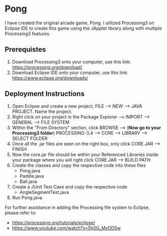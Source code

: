 # Pong
I have created the original arcade game, Pong. I utilized Processing3 on Eclipse IDE to create this game using the JApplet library along with multiple Processing3 features.

## Prerequistes
1. Download Processing3 onto your computer, use this link: https://processing.org/download/ 
2. Download Eclipse IDE onto your computer, use this link: https://www.eclipse.org/downloads/

## Deployment Instructions
1. Open Eclipse and create a new project, FILE --> NEW --> JAVA PROJECT. Name the project.
2. Right click on your project in the Package Explorer --> IMPORT --> GENERAL --> FILE SYSTEM 
3. Within the "From Directory" section, click BROWSE --> (**Now go to your Processing3 folder**) PROCESSING-3.4 --> CORE --> LIBRARY --> SELECT FOLDER
4. Once all the .jar files are seen on the right box, only click CORE.JAR --> FINISH
5. Now the core.jar file should be within your Referenced Libraries inside your package where you will right click CORE.JAR --> BUILD PATH
6. Create the classes and copy the respective code into these files 
   - Pong.java
   - Paddle.java
   - Ball.java 
7. Create a JUnit Test Case and copy the respective code
   - AngleSegmentTest.java
8. Run Pong.java

For further assistance in adding the Processing file system to Eclipse, please refer to: 
- https://processing.org/tutorials/eclipse/ 
- https://www.youtube.com/watch?v=5h0G_MyDD5w
